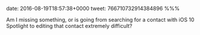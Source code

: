 date: 2016-08-19T18:57:38+0000
tweet: 766710732914384896
%%%

Am I missing something, or is going from searching for a contact with iOS 10 Spotlight to editing that contact extremely difficult?
